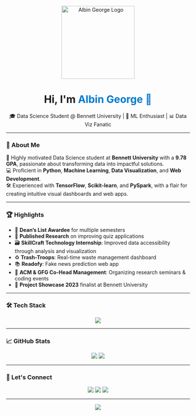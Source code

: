 <!-- Profile Logo GIF -->
<p align="center">
  <img src="https://media.giphy.com/media/xUA7bdpLxQhsSQdyog/giphy.gif" width="200" height="200" alt="Albin George Logo" />
</p>

<h1 align="center">Hi, I'm <span style="color:#007ACC">Albin George 👋</span></h1>

<p align="center">
  🎓 Data Science Student @ Bennett University | 🧠 ML Enthusiast | 📊 Data Viz Fanatic  
</p>

---

### 🚀 About Me

🎯 Highly motivated Data Science student at **Bennett University** with a **9.78 GPA**, passionate about transforming data into impactful solutions.  
💻 Proficient in **Python**, **Machine Learning**, **Data Visualization**, and **Web Development**.  
🛠 Experienced with **TensorFlow**, **Scikit-learn**, and **PySpark**, with a flair for creating intuitive visual dashboards and web apps.

---

### 🏆 Highlights

- 🧠 **Dean’s List Awardee** for multiple semesters  
- 🧪 **Published Research** on improving quiz applications  
- 🗃️ **SkillCraft Technology Internship**: Improved data accessibility through analysis and visualization  
- ♻️ **Trash-Troops**: Real-time waste management dashboard  
- 📚 **Readofy**: Fake news prediction web app  
- 🎤 **ACM & GFG Co-Head Management**: Organizing research seminars & coding events  
- 🌟 **Project Showcase 2023** finalist at Bennett University  

---

### 🛠️ Tech Stack

<p align="center">
  <img src="https://skillicons.dev/icons?i=python,tensorflow,scikit-learn,pytorch,pyspark,html,css,js,figma,git,github,visualstudio,vscode,powerbi" />
</p>

---

### 📈 GitHub Stats

<p align="center">
  <img src="https://github-readme-stats.vercel.app/api?username=albingeorge&show_icons=true&theme=radical" />
  <img src="https://github-readme-streak-stats.herokuapp.com/?user=albingeorge&theme=radical" />
</p>

---

### 🔗 Let's Connect

<p align="center">
  <a href="https://www.linkedin.com/in/albin-george-bu"><img src="https://img.shields.io/badge/LinkedIn-blue?style=for-the-badge&logo=linkedin" /></a>
  <a href="mailto:albin.george@example.com"><img src="https://img.shields.io/badge/Email-grey?style=for-the-badge&logo=gmail" /></a>
  <a href="https://albingeorge.github.io"><img src="https://img.shields.io/badge/Portfolio-black?style=for-the-badge&logo=firefox-browser" /></a>
</p>

---

<p align="center">
  <img src="https://quotes-github-readme.vercel.app/api?type=horizontal&theme=radical" />
</p>
